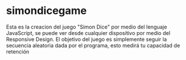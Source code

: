 # simondicegame
Esta es la creacion del juego "Simon Dice" por medio del lenguaje JavaScript, se puede ver desde cualquier dispositivo por medio del Responsive Design.
El objetivo del juego es simplemente seguir la secuencia aleatoria dada por el programa, esto medirá tu capacidad de retención
